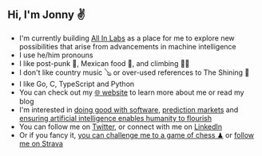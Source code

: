 ## Hi, I'm Jonny ✌

- I'm currently building [All In Labs](https://allinlabs.io/) as a place for me to explore new possibilities that arise from advancements in machine intelligence
- I use he/him pronouns
- I like post-punk 🎸, Mexican food 🌮, and climbing 🧗‍♂️
- I don't like country music 🪕 or over-used references to The Shining 🔪
- I like Go, C, TypeScript and Python
- You can check out my [🌐 website](https://jonnyspicer.com) to learn more about me or read my blog
- I'm interested in [doing good with software](https://forum.effectivealtruism.org/posts/RRT5ApXHnvvzgnYy8/ea-london-hackathon-retrospective), [prediction markets](https://astralcodexten.substack.com/p/prediction-market-faq) and [ensuring artificial intelligence enables humanity to flourish](https://jonnyspicer.com/ai/)
- You can follow me on [Twitter,](https://twitter.com/jjspicer) or connect with me on [LinkedIn](https://www.linkedin.com/in/jonnyspicer/)
- Or if you fancy it, [you can challenge me to a game of chess ♟](https://www.chess.com/play/online/new?opponent=jspicer) or [follow me on Strava](https://www.strava.com/athletes/28216169)
